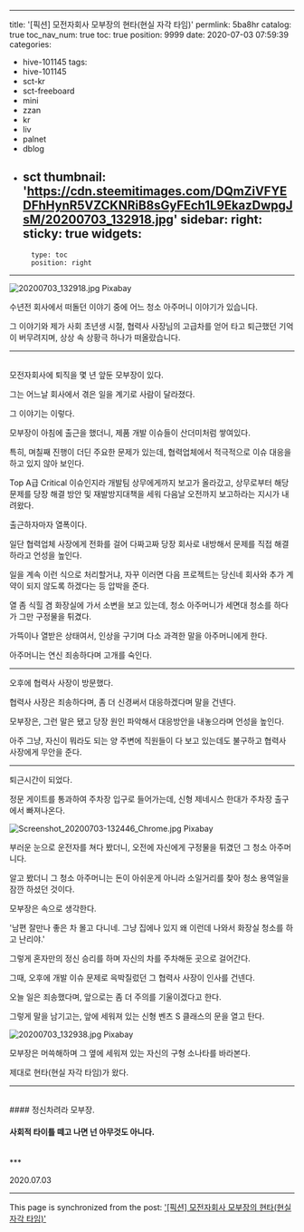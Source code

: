 
---
title: '[픽션] 모전자회사 모부장의 현타(현실 자각 타임)'
permlink: 5ba8hr
catalog: true
toc_nav_num: true
toc: true
position: 9999
date: 2020-07-03 07:59:39
categories:
- hive-101145
tags:
- hive-101145
- sct-kr
- sct-freeboard
- mini
- zzan
- kr
- liv
- palnet
- dblog
- sct
thumbnail: 'https://cdn.steemitimages.com/DQmZiVFYEDFhHynR5VZCKNRiB8sGyFEch1L9EkazDwpgJsM/20200703_132918.jpg'
sidebar:
    right:
        sticky: true
widgets:
    -
        type: toc
        position: right
---


![20200703_132918.jpg](https://cdn.steemitimages.com/DQmZiVFYEDFhHynR5VZCKNRiB8sGyFEch1L9EkazDwpgJsM/20200703_132918.jpg)
Pixabay

수년전 회사에서 떠돌던 이야기 중에 어느 청소 아주머니 이야기가 있습니다.

그 이야기와 제가 사회 초년생 시절, 협력사 사장님의 고급차를 얻어 타고 퇴근했던 기억이 버무려지며, 상상 속 상황극 하나가 떠올랐습니다.
<br>
***
<br>
모전자회사에 퇴직을 몇 년 앞둔 모부장이 있다.

그는 어느날 회사에서 겪은 일을 계기로 사람이 달라졌다.

그 이야기는 이렇다.

모부장이 아침에 출근을 했더니, 제품 개발 이슈들이 산더미처럼 쌓여있다.

특히, 며칠째 진행이 더딘 주요한 문제가 있는데, 협력업체에서 적극적으로 이슈 대응을 하고 있지 않아 보인다.

Top A급 Critical 이슈인지라 개발팀 상무에게까지 보고가 올라갔고, 상무로부터 해당 문제를 당장 해결 방안 및 재발방지대책을 세워 다음날 오전까지 보고하라는 지시가 내려왔다.

출근하자마자 열폭이다. 

일단 협력업체 사장에게 전화를 걸어 다짜고짜 당장 회사로 내방해서 문제를 직접 해결하라고 언성을 높인다.

일을 계속 이런 식으로 처리할거냐, 자꾸 이러면 다음 프로젝트는 당신네 회사와 추가 계약이 되지 않도록 하겠다는 등 압박을 준다.

열 좀 식힐 겸 화장실에 가서 소변을 보고 있는데, 청소 아주머니가 세면대 청소를 하다가 그만 구정물을 튀겼다.

가뜩이나 열받은 상태여서, 인상을 구기며 다소 과격한 말을 아주머니에게 한다.

아주머니는 연신 죄송하다며 고개를 숙인다.

***

오후에 협력사 사장이 방문했다.

협력사 사장은 죄송하다며, 좀 더 신경써서 대응하겠다며 말을 건넨다.

모부장은, 그런 말은 됐고 당장 원인 파악해서 대응방안을 내놓으라며 언성을 높인다.

아주 그냥, 자신이 뭐라도 되는 양 주변에 직원들이 다 보고 있는데도 불구하고 협력사 사장에게 무안을 준다.

***

퇴근시간이 되었다.

정문 게이트를 통과하여 주차장 입구로 들어가는데, 신형 제네시스 한대가 주차장 출구에서 빠져나온다.

![Screenshot_20200703-132446_Chrome.jpg](https://cdn.steemitimages.com/DQmbGyYLjsBaDBeosaetYAktgj55AHsreH5LkxJiixZtypz/Screenshot_20200703-132446_Chrome.jpg)
Pixabay

부러운 눈으로 운전자를 쳐다 봤더니, 오전에 자신에게 구정물을 튀겼던 그 청소 아주머니다.

알고 봤더니 그 청소 아주머니는 돈이 아쉬운게 아니라 소일거리를 찾아 청소 용역일을 잠깐 하셨던 것이다.

모부장은 속으로 생각한다.

'남편 잘만나 좋은 차 몰고 다니네. 그냥 집에나 있지 왜 이런데 나와서 화장실 청소를 하고 난리야.'

그렇게 혼자만의 정신 승리를 하며 자신의 차를 주차해둔 곳으로 걸어간다.

그때, 오후에 개발 이슈 문제로 윽박질렀던 그 협력사 사장이 인사를 건넨다.

오늘 일은 죄송했다며, 앞으로는 좀 더 주의를 기울이겠다고 한다.

그렇게 말을 남기고는, 앞에 세워져 있는 신형 벤츠 S 클래스의 문을 열고 탄다.

![20200703_132938.jpg](https://cdn.steemitimages.com/DQmdohSmTUAjKridPZBeBvHaqSTrvjaVhc9xxFi5iBxLFC4/20200703_132938.jpg)
Pixabay

모부장은 머쓱해하며 그 옆에 세워져 있는 자신의 구형 소나타를 바라본다.

제대로 현타(현실 자각 타임)가 왔다.
<br>
***
<br>
#### 정신차려라 모부장. 

#### 사회적 타이틀 떼고 나면 넌 아무것도 아니다.

<br>
***

2020.07.03

- - -

This page is synchronized from the post: ['[픽션] 모전자회사 모부장의 현타(현실 자각 타임)'](https://steemit.com/@lucky2015/5ba8hr)
